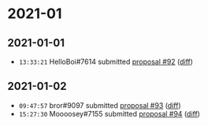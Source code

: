 # 2021-01

## 2021-01-01

* `13:33:21` HelloBoi#7614 submitted [proposal #92](../proposals.md#92) ([diff](https://github.com/Quonauts/Quonauts-11/commit/966ff1cfef8407fb3fadc3b5a443c580e10eb5f4))

## 2021-01-02

* `09:47:57` bror#9097 submitted [proposal #93](../proposals.md#93) ([diff](https://github.com/Quonauts/Quonauts-11/commit/fe19b141c3ed05f9394fc6c1ffe099f96e223b6c))
* `15:27:30` Moooosey#7155 submitted [proposal #94](../proposals.md#94) ([diff](https://github.com/Quonauts/Quonauts-11/commit/94649e7462472bac79d38aea9f86dbd457feaaea))
